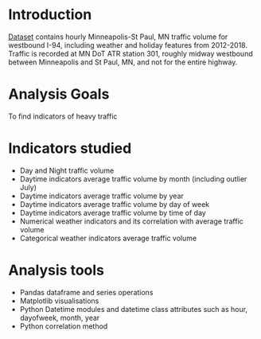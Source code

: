 # Introduction
[Dataset](https://archive.ics.uci.edu/dataset/492/metro+interstate+traffic+volume) contains hourly Minneapolis-St Paul, MN traffic volume for westbound I-94, including weather and holiday features from 2012-2018.
Traffic is recorded at MN DoT ATR station 301, roughly midway westbound between Minneapolis and St Paul, MN, and not for the entire highway.

# Analysis Goals
To find indicators of heavy traffic

# Indicators studied 
- Day and Night traffic volume
- Daytime indicators average traffic volume by month (including outlier July)
- Daytime indicators average traffic volume by year
- Daytime indicators average traffic volume by day of week
- Daytime indicators average traffic volume by time of day
- Numerical weather indicators and its correlation with average traffic volume
- Categorical weather indicators average traffic volume

# Analysis tools
- Pandas dataframe and series operations
- Matplotlib visualisations
- Python Datetime modules and datetime class attributes such as hour, dayofweek, month, year
- Python correlation method 
